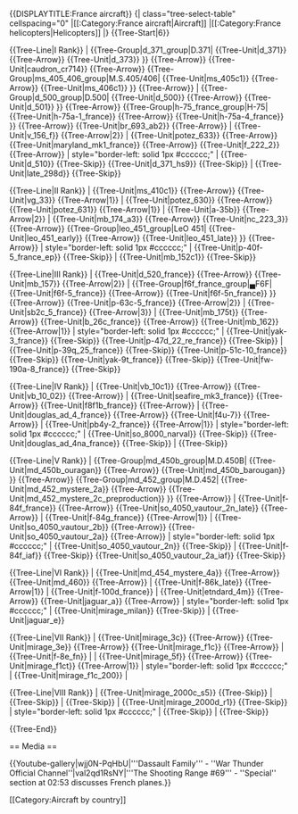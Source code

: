 {{DISPLAYTITLE:France aircraft}}
{| class="tree-select-table" cellspacing="0"
|[[:Category:France aircraft|Aircraft]]
|[[:Category:France helicopters|Helicopters]]
|}
{{Tree-Start|6}}

{{Tree-Line|I Rank}}
|
{{Tree-Group|d_371_group|D.371|
  {{Tree-Unit|d_371}}
{{Tree-Arrow}}
{{Tree-Unit|d_373}}
}}
{{Tree-Arrow}}
{{Tree-Unit|caudron_cr714}}
{{Tree-Arrow}}
{{Tree-Group|ms_405_406_group|M.S.405/406|
  {{Tree-Unit|ms_405c1}}
{{Tree-Arrow}}
{{Tree-Unit|ms_406c1}}
}}
{{Tree-Arrow}}
|
{{Tree-Group|d_500_group|D.500|
  {{Tree-Unit|d_500}}
{{Tree-Arrow}}
{{Tree-Unit|d_501}}
}}
{{Tree-Arrow}}
{{Tree-Group|h-75_france_group|H-75|
  {{Tree-Unit|h-75a-1_france}}
{{Tree-Arrow}}
{{Tree-Unit|h-75a-4_france}}
}}
{{Tree-Arrow}}
{{Tree-Unit|br_693_ab2}}
{{Tree-Arrow}}
|
{{Tree-Unit|v_156_f}}
{{Tree-Arrow|2}}
|
{{Tree-Unit|potez_633}}
{{Tree-Arrow}}
{{Tree-Unit|maryland_mk1_france}}
{{Tree-Arrow}}
{{Tree-Unit|f_222_2}}
{{Tree-Arrow}}
| style="border-left: solid 1px #cccccc;" |
{{Tree-Unit|d_510}}
{{Tree-Skip}}
{{Tree-Unit|d_371_hs9}}
{{Tree-Skip}}
|
{{Tree-Unit|late_298d}}
{{Tree-Skip}}

{{Tree-Line|II Rank}}
|
{{Tree-Unit|ms_410c1}}
{{Tree-Arrow}}
{{Tree-Unit|vg_33}}
{{Tree-Arrow|1}}
|
{{Tree-Unit|potez_630}}
{{Tree-Arrow}}
{{Tree-Unit|potez_631}}
{{Tree-Arrow|1}}
|
{{Tree-Unit|a-35b}}
{{Tree-Arrow|2}}
|
{{Tree-Unit|mb_174_a3}}
{{Tree-Arrow}}
{{Tree-Unit|nc_223_3}}
{{Tree-Arrow}}
{{Tree-Group|leo_451_group|LeO 451|
  {{Tree-Unit|leo_451_early}}
{{Tree-Arrow}}
{{Tree-Unit|leo_451_late}}
}}
{{Tree-Arrow}}
| style="border-left: solid 1px #cccccc;" |
{{Tree-Unit|p-40f-5_france_ep}}
{{Tree-Skip}}
|
{{Tree-Unit|mb_152c1}}
{{Tree-Skip}}

{{Tree-Line|III Rank}}
|
{{Tree-Unit|d_520_france}}
{{Tree-Arrow}}
{{Tree-Unit|mb_157}}
{{Tree-Arrow|2}}
|
{{Tree-Group|f6f_france_group|▄F6F|
  {{Tree-Unit|f6f-5_france}}
{{Tree-Arrow}}
{{Tree-Unit|f6f-5n_france}}
}}
{{Tree-Arrow}}
{{Tree-Unit|p-63c-5_france}}
{{Tree-Arrow|2}}
|
{{Tree-Unit|sb2c_5_france}}
{{Tree-Arrow|3}}
|
{{Tree-Unit|mb_175t}}
{{Tree-Arrow}}
{{Tree-Unit|b_26c_france}}
{{Tree-Arrow}}
{{Tree-Unit|mb_162}}
{{Tree-Arrow|1}}
| style="border-left: solid 1px #cccccc;" |
{{Tree-Unit|yak-3_france}}
{{Tree-Skip}}
{{Tree-Unit|p-47d_22_re_france}}
{{Tree-Skip}}
|
{{Tree-Unit|p-39q_25_france}}
{{Tree-Skip}}
{{Tree-Unit|p-51c-10_france}}
{{Tree-Skip}}
{{Tree-Unit|yak-9t_france}}
{{Tree-Skip}}
{{Tree-Unit|fw-190a-8_france}}
{{Tree-Skip}}

{{Tree-Line|IV Rank}}
|
{{Tree-Unit|vb_10c1}}
{{Tree-Arrow}}
{{Tree-Unit|vb_10_02}}
{{Tree-Arrow}}
|
{{Tree-Unit|seafire_mk3_france}}
{{Tree-Arrow}}
{{Tree-Unit|f8f1b_france}}
{{Tree-Arrow}}
|
{{Tree-Unit|douglas_ad_4_france}}
{{Tree-Arrow}}
{{Tree-Unit|f4u-7}}
{{Tree-Arrow}}
|
{{Tree-Unit|pb4y-2_france}}
{{Tree-Arrow|1}}
| style="border-left: solid 1px #cccccc;" |
{{Tree-Unit|so_8000_narval}}
{{Tree-Skip}}
{{Tree-Unit|douglas_ad_4na_france}}
{{Tree-Skip}}
|
{{Tree-Skip}}

{{Tree-Line|V Rank}}
|
{{Tree-Group|md_450b_group|M.D.450B|
  {{Tree-Unit|md_450b_ouragan}}
{{Tree-Arrow}}
{{Tree-Unit|md_450b_barougan}}
}}
{{Tree-Arrow}}
{{Tree-Group|md_452_group|M.D.452|
  {{Tree-Unit|md_452_mystere_2a}}
{{Tree-Arrow}}
{{Tree-Unit|md_452_mystere_2c_preproduction}}
}}
{{Tree-Arrow}}
|
{{Tree-Unit|f-84f_france}}
{{Tree-Arrow}}
{{Tree-Unit|so_4050_vautour_2n_late}}
{{Tree-Arrow}}
|
{{Tree-Unit|f-84g_france}}
{{Tree-Arrow|1}}
|
{{Tree-Unit|so_4050_vautour_2b}}
{{Tree-Arrow}}
{{Tree-Unit|so_4050_vautour_2a}}
{{Tree-Arrow}}
| style="border-left: solid 1px #cccccc;" |
{{Tree-Unit|so_4050_vautour_2n}}
{{Tree-Skip}}
|
{{Tree-Unit|f-84f_iaf}}
{{Tree-Skip}}
{{Tree-Unit|so_4050_vautour_2a_iaf}}
{{Tree-Skip}}

{{Tree-Line|VI Rank}}
|
{{Tree-Unit|md_454_mystere_4a}}
{{Tree-Arrow}}
{{Tree-Unit|md_460}}
{{Tree-Arrow}}
|
{{Tree-Unit|f-86k_late}}
{{Tree-Arrow|1}}
|
{{Tree-Unit|f-100d_france}}
|
{{Tree-Unit|etndard_4m}}
{{Tree-Arrow}}
{{Tree-Unit|jaguar_a}}
{{Tree-Arrow}}
| style="border-left: solid 1px #cccccc;" |
{{Tree-Unit|mirage_milan}}
{{Tree-Skip}}
|
{{Tree-Unit|jaguar_e}}

{{Tree-Line|VII Rank}}
|
{{Tree-Unit|mirage_3c}}
{{Tree-Arrow}}
{{Tree-Unit|mirage_3e}}
{{Tree-Arrow}}
{{Tree-Unit|mirage_f1c}}
{{Tree-Arrow}}
|
{{Tree-Unit|f-8e_fn}}
|
|
{{Tree-Unit|mirage_5f}}
{{Tree-Arrow}}
{{Tree-Unit|mirage_f1ct}}
{{Tree-Arrow|1}}
| style="border-left: solid 1px #cccccc;" |
{{Tree-Unit|mirage_f1c_200}}
|

{{Tree-Line|VIII Rank}}
|
{{Tree-Unit|mirage_2000c_s5}}
{{Tree-Skip}}
|
{{Tree-Skip}}
|
{{Tree-Skip}}
|
{{Tree-Unit|mirage_2000d_r1}}
{{Tree-Skip}}
| style="border-left: solid 1px #cccccc;" |
{{Tree-Skip}}
|
{{Tree-Skip}}

{{Tree-End}}

== Media ==

<!-- ''Excellent additions to the article would be video guides, screenshots from the game, and photos.'' -->

{{Youtube-gallery|wjj0N-PqHbU|'''Dassault Family''' - ''War Thunder Official Channel''|val2qd1RsNY|'''The Shooting Range #69''' - ''Special'' section at 02:53 discusses French planes.}}

[[Category:Aircraft by country]]
